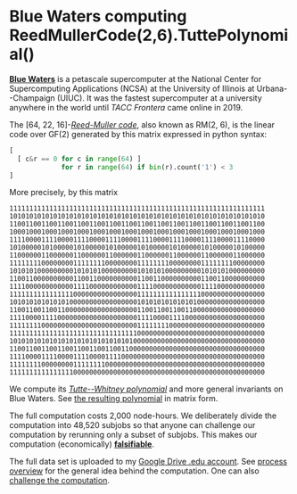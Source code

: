 # Blue Waters computing ReedMullerCode(2,6).TuttePolynomial()

**[Blue Waters]** is a petascale supercomputer
at the National Center for Supercomputing Applications (NCSA)
at the University of Illinois at Urbana--Champaign (UIUC).
It was the fastest supercomputer at a university anywhere in the world
until *TACC Frontera* came online in 2019.

The [64, 22, 16]-*[Reed-Muller code]*,
also known as RM(2, 6), is the linear code over GF(2) generated by this matrix expressed in python syntax:

```python
[
  [ c&r == 0 for c in range(64) ]
             for r in range(64) if bin(r).count('1') < 3
]
```

More precisely, by this matrix

```text
1111111111111111111111111111111111111111111111111111111111111111
1010101010101010101010101010101010101010101010101010101010101010
1100110011001100110011001100110011001100110011001100110011001100
1000100010001000100010001000100010001000100010001000100010001000
1111000011110000111100001111000011110000111100001111000011110000
1010000010100000101000001010000010100000101000001010000010100000
1100000011000000110000001100000011000000110000001100000011000000
1111111100000000111111110000000011111111000000001111111100000000
1010101000000000101010100000000010101010000000001010101000000000
1100110000000000110011000000000011001100000000001100110000000000
1111000000000000111100000000000011110000000000001111000000000000
1111111111111111000000000000000011111111111111110000000000000000
1010101010101010000000000000000010101010101010100000000000000000
1100110011001100000000000000000011001100110011000000000000000000
1111000011110000000000000000000011110000111100000000000000000000
1111111100000000000000000000000011111111000000000000000000000000
1111111111111111111111111111111100000000000000000000000000000000
1010101010101010101010101010101000000000000000000000000000000000
1100110011001100110011001100110000000000000000000000000000000000
1111000011110000111100001111000000000000000000000000000000000000
1111111100000000111111110000000000000000000000000000000000000000
1111111111111111000000000000000000000000000000000000000000000000
```

We compute its *[Tutte--Whitney polynomial]*
and more general invariants on Blue Waters.
See [the resulting polynomial](rm64tutte.txt) in matrix form.

The full computation costs 2,000 node-hours.
We deliberately divide the computation into 48,520 subjobs so that
anyone can challenge our computation by rerunning only a subset of subjobs.
This makes our computation (economically) **[falsifiable]**.

The full data set is uploaded to my [Google Drive .edu account].
See [process overview](process.md) for the general idea behind the computation.
One can also [challenge the computation](challenge.md).

[Blue Waters]: https://en.wikipedia.org/wiki/Blue_Waters
[Reed-Muller code]: https://en.wikipedia.org/wiki/Reed%E2%80%93Muller_code
[Tutte--Whitney polynomial]: https://en.wikipedia.org/wiki/Tutte_polynomial
[falsifiable]: https://en.wikipedia.org/wiki/Falsifiability
[Google Drive .edu account]: https://drive.google.com/drive/folders/1zYv2R-oqepX1vJ_Fr5JBmrVNdle0mi9M
